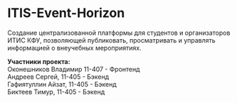 # ITIS-Event-Horizon
Создание централизованной платформы для студентов и организаторов ИТИС КФУ, позволяющей публиковать, просматривать и управлять информацией о внеучебных мероприятиях.

**Участники проекта:**  
Оконешников Владимир 11-407 - Фронтенд  
Андреев Сергей, 11-405 - Бэкенд  
Гафиятуллин Айзат, 11-405 - Бэкенд  
Биктеев Тимур, 11-405 - Бэкенд  

